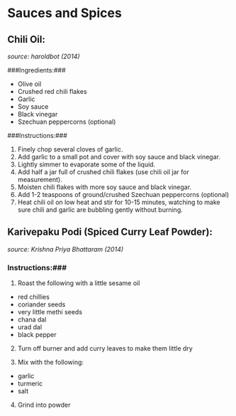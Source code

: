 Sauces and Spices
=================

Chili Oil:
-----------

*source: haroldbot (2014)*

###Ingredients:###
- Olive oil
- Crushed red chili flakes
- Garlic
- Soy sauce
- Black vinegar
- Szechuan peppercorns (optional)

###Instructions:###
1. Finely chop several cloves of garlic.
2. Add garlic to a small pot and cover with soy sauce and black vinegar.
3. Lightly simmer to evaporate some of the liquid.
4. Add half a jar full of crushed chili flakes (use chili oil jar for measurement).
5. Moisten chili flakes with more soy sauce and black vinegar.
6. Add 1-2 teaspoons of ground/crushed Szechuan peppercorns (optional) 
7. Heat chili oil on low heat and stir for 10-15 minutes, watching to make sure chili and garlic are bubbling gently without burning.


Karivepaku Podi  (Spiced Curry Leaf Powder):
--------------------------------------------

*source: Krishna Priya Bhattaram (2014)*

### Instructions:###

1. Roast the following with a little sesame oil
  - red chillies
  - coriander seeds
  - very little methi seeds 
  - chana dal
  - urad dal
  - black pepper

2. Turn off burner and add curry leaves to make them little dry

3. Mix with the following:
  - garlic
  - turmeric
  - salt

4. Grind into powder




